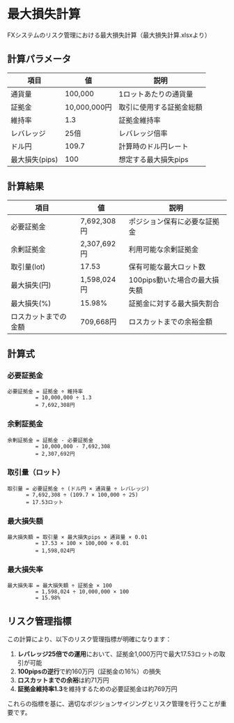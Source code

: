 # 最大損失計算

FXシステムのリスク管理における最大損失計算（最大損失計算.xlsxより）

## 計算パラメータ

| 項目 | 値 | 説明 |
|------|-----|------|
| 通貨量 | 100,000 | 1ロットあたりの通貨量 |
| 証拠金 | 10,000,000円 | 取引に使用する証拠金総額 |
| 維持率 | 1.3 | 証拠金維持率 |
| レバレッジ | 25倍 | レバレッジ倍率 |
| ドル円 | 109.7 | 計算時のドル円レート |
| 最大損失(pips) | 100 | 想定する最大損失pips |

## 計算結果

| 項目 | 値 | 説明 |
|------|-----|------|
| 必要証拠金 | 7,692,308円 | ポジション保有に必要な証拠金 |
| 余剰証拠金 | 2,307,692円 | 利用可能な余剰証拠金 |
| 取引量(lot) | 17.53 | 保有可能な最大ロット数 |
| 最大損失(円) | 1,598,024円 | 100pips動いた場合の最大損失額 |
| 最大損失(%) | 15.98% | 証拠金に対する最大損失割合 |
| ロスカットまでの金額 | 709,668円 | ロスカットまでの余裕金額 |

## 計算式

### 必要証拠金
```
必要証拠金 = 証拠金 ÷ 維持率
         = 10,000,000 ÷ 1.3
         = 7,692,308円
```

### 余剰証拠金
```
余剰証拠金 = 証拠金 - 必要証拠金
         = 10,000,000 - 7,692,308
         = 2,307,692円
```

### 取引量（ロット）
```
取引量 = 必要証拠金 ÷ (ドル円 × 通貨量 ÷ レバレッジ)
      = 7,692,308 ÷ (109.7 × 100,000 ÷ 25)
      = 17.53ロット
```

### 最大損失額
```
最大損失額 = 取引量 × 最大損失pips × 通貨量 × 0.01
         = 17.53 × 100 × 100,000 × 0.01
         = 1,598,024円
```

### 最大損失率
```
最大損失率 = 最大損失額 ÷ 証拠金 × 100
         = 1,598,024 ÷ 10,000,000 × 100
         = 15.98%
```

## リスク管理指標

この計算により、以下のリスク管理指標が明確になります：

1. **レバレッジ25倍での運用**において、証拠金1,000万円で最大17.53ロットの取引が可能
2. **100pipsの逆行**で約160万円（証拠金の16%）の損失
3. **ロスカットまでの余裕**は約71万円
4. **証拠金維持率1.3**を維持するための必要証拠金は約769万円

これらの指標を基に、適切なポジションサイジングとリスク管理を行うことが重要です。